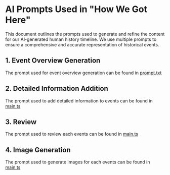 # AI Prompts Used in "How We Got Here"

This document outlines the prompts used to generate and refine the content for our AI-generated human history timeline. We use multiple prompts to ensure a comprehensive and accurate representation of historical events.

## 1. Event Overview Generation

The prompt used for event overview generation can be found in [prompt.txt](content/01-event-generation/prompt/prompt.txt)

## 2. Detailed Information Addition

The prompt used to add detailed information to events can be found in [main.ts](/content/02-detail-addition/scripts/main.ts)

## 3. Review

The prompt used to review each events can be found in [main.ts](/content/03-review/scripts/main.ts)

## 4. Image Generation

The prompt used to generate images for each events can be found in [main.ts](/content/04-image-generation/scripts/main.ts)
